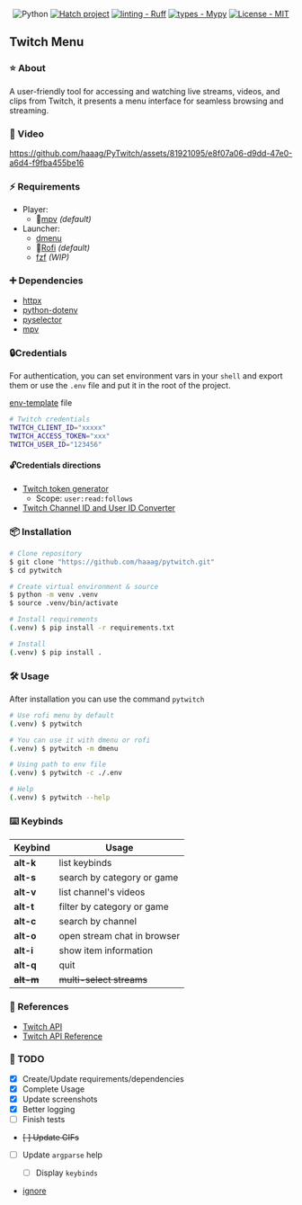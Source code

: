 <div align="center">

![Python](https://img.shields.io/badge/python-3670A0?style=Flat&logo=python&logoColor=ffdd54)
[![Hatch project](https://img.shields.io/badge/%F0%9F%A5%9A-Hatch-4051b5.svg)](https://github.com/pypa/hatch)
[![linting - Ruff](https://img.shields.io/endpoint?url=https://raw.githubusercontent.com/charliermarsh/ruff/main/assets/badge/v0.json)](https://github.com/charliermarsh/ruff)
[![types - Mypy](https://img.shields.io/badge/types-Mypy-blue.svg)](https://github.com/python/mypy)
[![License - MIT](https://img.shields.io/badge/license-MIT-9400d3.svg)](https://spdx.org/licenses/)

</div>

## Twitch Menu

### ⭐ About

A user-friendly tool for accessing and watching live streams, videos, and
clips from Twitch, it presents a menu interface for seamless browsing and
streaming.

### 📼 Video

https://github.com/haaag/PyTwitch/assets/81921095/e8f07a06-d9dd-47e0-a6d4-f9fba455be16

### ⚡️ Requirements

- Player:
  - 🔹[mpv](https://mpv.io/) _(default)_
- Launcher:
  - [dmenu](https://tools.suckless.org/dmenu/)
  - 🔹[Rofi](https://github.com/davatorium/rofi) _(default)_
  - [fzf](https://github.com/junegunn/fzf) _(WIP)_

### ➕ Dependencies

- [httpx](https://www.python-httpx.org/)
- [python-dotenv](https://pypi.org/project/python-dotenv/)
- [pyselector](https://pypi.org/project/pyselector/)
- [mpv](https://pypi.org/project/mpv/)

### 🔒Credentials

For authentication, you can set environment vars in your `shell` and export them or use the
`.env` file and put it in the root of the project.

[env-template](https://github.com/haaag/pytwitch/blob/main/env-template) file

```bash
# Twitch credentials
TWITCH_CLIENT_ID="xxxxx"
TWITCH_ACCESS_TOKEN="xxx"
TWITCH_USER_ID="123456"
```

#### 🔓Credentials directions

- [Twitch token generator](https://twitchtokengenerator.com/)
  - Scope: `user:read:follows`
- [Twitch Channel ID and User ID Converter](https://www.streamweasels.com/tools/convert-twitch-username-to-user-id/)

### 📦 Installation

```bash
# Clone repository
$ git clone "https://github.com/haaag/pytwitch.git"
$ cd pytwitch

# Create virtual environment & source
$ python -m venv .venv
$ source .venv/bin/activate

# Install requirements
(.venv) $ pip install -r requirements.txt

# Install
(.venv) $ pip install .
```

### 🛠️ Usage

After installation you can use the command `pytwitch`

```bash
# Use rofi menu by default
(.venv) $ pytwitch

# You can use it with dmenu or rofi
(.venv) $ pytwitch -m dmenu

# Using path to env file
(.venv) $ pytwitch -c ./.env

# Help
(.venv) $ pytwitch --help
```

### ⌨️ Keybinds

| Keybind       | Usage                       |
| ------------- | --------------------------- |
| **alt-k**     | list keybinds               |
| **alt-s**     | search by category or game  |
| **alt-v**     | list channel's videos       |
| **alt-t**     | filter by category or game  |
| **alt-c**     | search by channel           |
| **alt-o**     | open stream chat in browser |
| **alt-i**     | show item information       |
| **alt-q**     | quit                        |
| ~~**alt-m**~~ | ~~multi-select streams~~    |

### 🔗 References

- [Twitch API](https://dev.twitch.tv/docs/api/)
- [Twitch API Reference](https://dev.twitch.tv/docs/api/reference)

### 🧰 TODO

- [x] Create/Update requirements/dependencies
- [x] Complete Usage
- [x] Update screenshots
- [x] Better logging
- [ ] Finish tests
- ~~[ ] Update GIFs~~
- [ ] Update `argparse` help

  - [ ] Display `keybinds`

- [ignore](https://raw.githubusercontent.com/haaag/{repo_name}/{branch}/.github/images/{asset_name}.{asset_extension})
